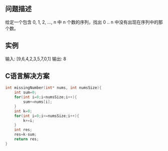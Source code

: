 问题描述
---------
给定一个包含 0, 1, 2, ..., n 中 n 个数的序列，找出 0 .. n 中没有出现在序列中的那个数。

实例
---------
输入: [9,6,4,2,3,5,7,0,1]
输出: 8

C语言解决方案
----------
```c
int missingNumber(int* nums, int numsSize){
    int sum=0;
    for(int i=0;i<numsSize;i++){
        sum+=nums[i];
    }
    int k=0;
    for(int i=0;i<=numsSize;i++){
        k+=i;
    }
    int res;
    res=k-sum;
    return res;
}
```
